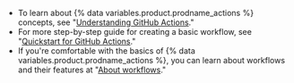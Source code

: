 
- To learn about {% data variables.product.prodname_actions %} concepts, see "[Understanding GitHub Actions](/actions/learn-github-actions/understanding-github-actions)."
- For more step-by-step guide for creating a basic workflow, see "[Quickstart for GitHub Actions](/actions/quickstart)."
- If you're comfortable with the basics of {% data variables.product.prodname_actions %}, you can learn about workflows and their features at "[About workflows](/actions/using-workflows/about-workflows)."
